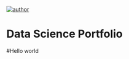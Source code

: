 [![author](https://img.shields.io/badge/author-alysson_guimarães-red.svg)](https://www.linkedin.com/in/guimaraesalysson/)



# Data Science Portfolio

#Hello world

